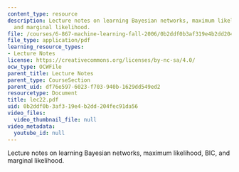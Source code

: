 ```yaml
---
content_type: resource
description: Lecture notes on learning Bayesian networks, maximum likelihood, BIC,
  and marginal likelihood.
file: /courses/6-867-machine-learning-fall-2006/0b2ddf0b3af319e4b2dd204fec91da56_lec22.pdf
file_type: application/pdf
learning_resource_types:
- Lecture Notes
license: https://creativecommons.org/licenses/by-nc-sa/4.0/
ocw_type: OCWFile
parent_title: Lecture Notes
parent_type: CourseSection
parent_uid: df76e597-6023-f703-940b-1629dd549ed2
resourcetype: Document
title: lec22.pdf
uid: 0b2ddf0b-3af3-19e4-b2dd-204fec91da56
video_files:
  video_thumbnail_file: null
video_metadata:
  youtube_id: null
---
```

Lecture notes on learning Bayesian networks, maximum likelihood, BIC, and marginal likelihood.
